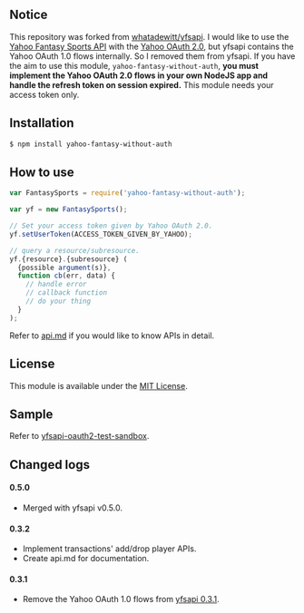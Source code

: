 ## Notice

This repository was forked from [whatadewitt/yfsapi](https://github.com/whatadewitt/yfsapi). I would like to use the [Yahoo Fantasy Sports API](https://developer.yahoo.com/fantasysports/guide) with the [Yahoo OAuth 2.0](https://developer.yahoo.com/oauth2/guide), but yfsapi contains the Yahoo OAuth 1.0 flows internally. So I removed them from yfsapi. If you have the aim to use this module, `yahoo-fantasy-without-auth`, **you must implement the Yahoo OAuth 2.0 flows in your own NodeJS app and handle the refresh token on session expired.** This module needs your access token only.

## Installation

```bash
$ npm install yahoo-fantasy-without-auth
```

## How to use

```javascript
var FantasySports = require('yahoo-fantasy-without-auth');

var yf = new FantasySports();

// Set your access token given by Yahoo OAuth 2.0.
yf.setUserToken(ACCESS_TOKEN_GIVEN_BY_YAHOO);

// query a resource/subresource.
yf.{resource}.{subresource} (
  {possible argument(s)},
  function cb(err, data) {
    // handle error
    // callback function
    // do your thing
  }
);
```
Refer to [api.md](https://github.com/withsmilo/yfsapi-without-auth/blob/master/docs/api.md) if you would like to know APIs in detail.

## License

This module is available under the [MIT License](http://opensource.org/licenses/MIT).

## Sample

Refer to [yfsapi-oauth2-test-sandbox](https://github.com/withsmilo/yfsapi-oauth2-test-sandbox).

## Changed logs

#### 0.5.0
* Merged with yfsapi v0.5.0.

#### 0.3.2
* Implement transactions' add/drop player APIs.
* Create api.md for documentation.

#### 0.3.1
* Remove the Yahoo OAuth 1.0 flows from [yfsapi 0.3.1](https://github.com/whatadewitt/yfsapi#031).

